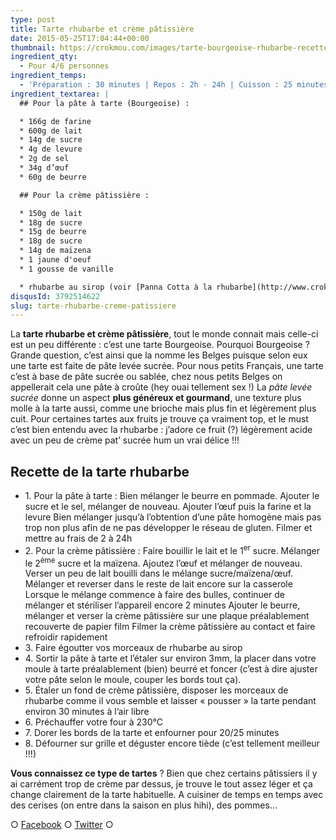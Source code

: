 ```yaml
---
type: post
title: Tarte rhubarbe et crème pâtissière
date: 2015-05-25T17:04:44+00:00
thumbnail: https://crokmou.com/images/tarte-bourgeoise-rhubarbe-recette-crokmou-blog-culinaire1.jpg
ingredient_qty:
  - Pour 4/6 personnes
ingredient_temps:
  - 'Préparation : 30 minutes | Repos : 2h - 24h | Cuisson : 25 minutes'
ingredient_textarea: |
  ## Pour la pâte à tarte (Bourgeoise) :

  * 166g de farine
  * 600g de lait
  * 14g de sucre
  * 4g de levure
  * 2g de sel
  * 34g d’œuf
  * 60g de beurre

  ## Pour la crème pâtissière :

  * 150g de lait
  * 18g de sucre
  * 15g de beurre
  * 18g de sucre
  * 14g de maïzena
  * 1 jaune d'oeuf
  * 1 gousse de vanille

  * rhubarbe au sirop (voir [Panna Cotta à la rhubarbe](http://www.crokmou.com/panna-cotta-vegan-a-la-vanille-et-sa-gelee-de-rhubarbe-vegan-vanilla-panna-cotta-with-rhubarb-jelly/))
disqusId: 3792514622
slug: tarte-rhubarbe-creme-patissiere
---
```


La **tarte rhubarbe et crème pâtissière**, tout le monde connait mais celle-ci est un peu différente : c’est une tarte Bourgeoise. Pourquoi Bourgeoise ? Grande question, c’est ainsi que la nomme les Belges puisque selon eux une tarte est faite de pâte levée sucrée. Pour nous petits Français, une tarte c’est à base de pâte sucrée ou sablée, chez nous petits Belges on appellerait cela une pâte à croûte (hey ouai tellement sex !) La _pâte levée sucrée_ donne un aspect **plus généreux et gourmand**, une texture plus molle à la tarte aussi, comme une brioche mais plus fin et légèrement plus cuit. Pour certaines tartes aux fruits je trouve ça vraiment top, et le must c’est bien entendu avec la rhubarbe : j’adore ce fruit (?) légèrement acide avec un peu de crème pat’ sucrée hum un vrai délice !!!

## Recette de la tarte rhubarbe

* 1\. Pour la pâte à tarte : Bien mélanger le beurre en pommade. Ajouter le sucre et le sel, mélanger de nouveau. Ajouter l’œuf puis la farine et la levure Bien mélanger jusqu’à l’obtention d’une pâte homogène mais pas trop non plus afin de ne pas développer le réseau de gluten. Filmer et mettre au frais de 2 à 24h
* 2\. Pour la crème pâtissière : Faire bouillir le lait et le 1<sup>er</sup> sucre. Mélanger le 2<sup>ème</sup> sucre et la maïzena. Ajoutez l’œuf et mélanger de nouveau. Verser un peu de lait bouilli dans le mélange sucre/maïzena/œuf. Mélanger et reverser dans le reste de lait encore sur la casserole Lorsque le mélange commence à faire des bulles, continuer de mélanger et stériliser l’appareil encore 2 minutes Ajouter le beurre, mélanger et verser la crème pâtissière sur une plaque préalablement recouverte de papier film Filmer la crème pâtissière au contact et faire refroidir rapidement
* 3\. Faire égoutter vos morceaux de rhubarbe au sirop
* 4\. Sortir la pâte à tarte et l’étaler sur environ 3mm, la placer dans votre moule à tarte préalablement (bien) beurré et foncer (c’est à dire ajuster votre pâte selon le moule, couper les bords tout ça).
* 5\. Étaler un fond de crème pâtissière, disposer les morceaux de rhubarbe comme il vous semble et laisser « pousser » la tarte pendant environ 30 minutes à l’air libre
* 6\. Préchauffer votre four à 230°C
* 7\. Dorer les bords de la tarte et enfourner pour 20/25 minutes
* 8\. Défourner sur grille et déguster encore tiède (c’est tellement meilleur !!!)

**Vous connaissez ce type de tartes** ? Bien que chez certains pâtissiers il y ai carrément trop de crème par dessus, je trouve le tout assez léger et ça change clairement de la tarte habituelle. A cuisiner de temps en temps avec des cerises (on entre dans la saison en plus hihi), des pommes…

○ [Facebook](https://www.facebook.com/crokmou.blog) ○ [Twitter](https://twitter.com/Crokmou) ○